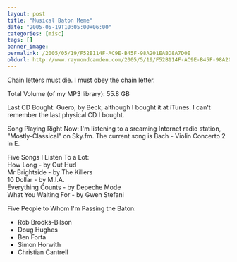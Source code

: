 ```yaml
---
layout: post
title: "Musical Baton Meme"
date: "2005-05-19T10:05:00+06:00"
categories: [misc]
tags: []
banner_image: 
permalink: /2005/05/19/F52B114F-AC9E-B45F-98A201EABD8A7D0E
oldurl: http://www.raymondcamden.com/2005/5/19/F52B114F-AC9E-B45F-98A201EABD8A7D0E
---
```


Chain letters must die. I must obey the chain letter.

Total Volume (of my MP3 library): 55.8 GB

Last CD Bought: Guero, by Beck, although I bought it at iTunes. I can't remember the last physical CD I bought.

Song Playing Right Now: I'm listening to a sreaming Internet radio station, "Mostly-Classical" on Sky.fm. The current song is Bach - Violin Concerto 2 in E.

Five Songs I Listen To a Lot:<br>
How Long - by Out Hud<br>
Mr Brightside - by The Killers<br>
10 Dollar - by M.I.A.<br>
Everything Counts - by Depeche Mode<br>
What You Waiting For - by Gwen Stefani<br>

Five People to Whom I'm Passing the Baton:
<ul>
<li>Rob Brooks-Bilson
<li>Doug Hughes
<li>Ben Forta
<li>Simon Horwith
<li>Christian Cantrell
</ul>